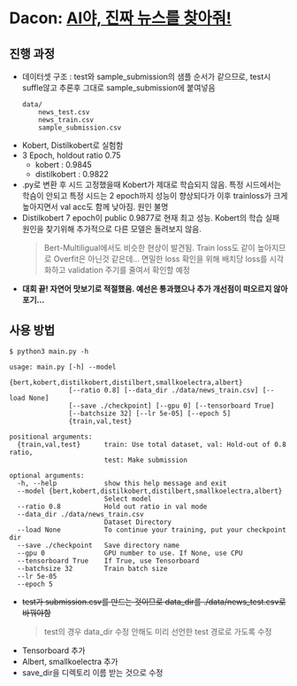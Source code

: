 # Dacon: [AI야, 진짜 뉴스를 찾아줘!](https://dacon.io/competitions/official/235658/overview/)
## 진행 과정
* 데이터셋 구조 : test와 sample_submission의 샘플 순서가 같으므로, test시 suffle않고 추론후 그대로 sample_submission에 붙여넣음
    ```shell
    data/
        news_test.csv
        news_train.csv
        sample_submission.csv
    ```
* Kobert, Distilkobert로 실험함
* 3 Epoch, holdout ratio 0.75 
    * kobert : 0.9845 
    * distilkobert : 0.9822
* .py로 변환 후 시드 고정했을때 Kobert가 제대로 학습되지 않음. 특정 시드에서는 학슴이 안되고 특정 시드는 2 epoch까지 성능이 향상되다가 이후 trainloss가 크게 높아지면서 val acc도 함께 낮아짐. 원인 불명
* Distilkobert 7 epoch이 public 0.9877로 현재 최고 성능. Kobert의 학습 실패 원인을 찾기위해 추가적으로 다른 모델은 돌려보지 않음.
  > Bert-Multiligual에서도 비슷한 현상이 발견됨. Train loss도 같이 높아지므로 Overfit은 아닌것 같은데... 면밀한 loss 확인을 위해 배치당 loss를 시각화하고 validation 주기를 줄여서 확인할 예정
* **대회 끝! 자연어 맛보기로 적절했음. 예선은 통과했으나 추가 개선점이 떠오르지 않아 포기...**


## 사용 방법
```shell
$ python3 main.py -h
```

```console
usage: main.py [-h] --model
               {bert,kobert,distilkobert,distilbert,smallkoelectra,albert}
               [--ratio 0.8] [--data_dir ./data/news_train.csv] [--load None]
               [--save ./checkpoint] [--gpu 0] [--tensorboard True]
               [--batchsize 32] [--lr 5e-05] [--epoch 5]
               {train,val,test}

positional arguments:
  {train,val,test}      train: Use total dataset, val: Hold-out of 0.8 ratio,
                        test: Make submission

optional arguments:
  -h, --help            show this help message and exit
  --model {bert,kobert,distilkobert,distilbert,smallkoelectra,albert}
                        Select model
  --ratio 0.8           Hold out ratio in val mode
  --data_dir ./data/news_train.csv
                        Dataset Directory
  --load None           To continue your training, put your checkpoint dir
  --save ./checkpoint   Save directory name
  --gpu 0               GPU number to use. If None, use CPU
  --tensorboard True    If True, use Tensorboard
  --batchsize 32        Train batch size
  --lr 5e-05
  --epoch 5
```

* ~~test가 submission.csv를 만드는 것이므로 data_dir를 ./data/news_test.csv로 바꿔야함~~
  > test의 경우 data_dir 수정 안해도 미리 선언한 test 경로로 가도록 수정
* Tensorboard 추가
* Albert, smallkoelectra 추가
* save_dir을 디렉토리 이름 받는 것으로 수정